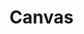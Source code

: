 <!--
 * @Author: your name
 * @Date: 2020-06-02 20:46:17
 * @LastEditTime: 2020-06-02 20:46:55
 * @LastEditors: Please set LastEditors
 * @Description: In User Settings Edit
 * @FilePath: \Jerome-Blog\pages\other\page7.md
--> 
# Canvas

